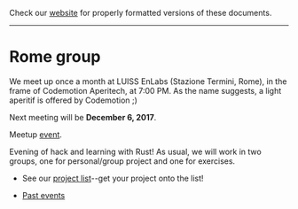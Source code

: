 Check our [website](http://rustaceans.uk/) for
properly formatted versions of these documents.

---

# Rome group

We meet up once a month at LUISS EnLabs (Stazione Termini, Rome), in the frame of Codemotion Aperitech, at 7:00 PM. As the name suggests, a light aperitif is offered by Codemotion ;)

Next meeting will be **December 6, 2017**.

Meetup [event](https://www.meetup.com/Rust-Roma/events/245256474/).

Evening of hack and learning with Rust! As usual, we will work in two groups, one for personal/group project and one for exercises.

* See our [project list](Projects.md)--get your project onto the list!

* [Past events](past_events/index.md)
